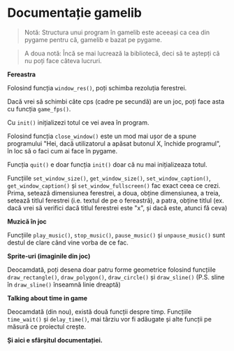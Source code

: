 # Documentație gamelib

> Notă: Structura unui program în gamelib este aceeași ca cea din pygame pentru că, gamelib e bazat pe pygame.

> A doua notă: Încă se mai lucrează la bibliotecă, deci să te aștepți că nu poți face câteva lucruri.

**Fereastra**

Folosind funcția `window_res()`, poți schimba rezoluția ferestrei.

Dacă vrei să schimbi câte cps (cadre pe secundă) are un joc, poți face asta cu funcția `game_fps()`.

Cu `init()` inițializezi totul ce vei avea în program.

Folosind funcția `close_window()` este un mod mai ușor de a spune programului "Hei, dacă utilizatorul a apăsat butonul X, închide programul", în loc să o faci cum ai face în pygame.

Funcția `quit()` e doar funcția `init()` doar că nu mai inițializeaza totul.

Funcțiile `set_window_size()`, `get_window_size()`,  `set_window_caption()`,  `get_window_caption()` și `set_window_fullscreen()` fac exact ceea ce crezi. Prima, setează dimensiunea ferestrei, a doua, obține dimensiunea, a treia, setează titlul ferestrei (i.e. textul de pe o fereastră), a patra, obține titlul (ex. dacă vrei să verifici dacă titlul ferestrei este "x", și dacă este, atunci fă ceva)

**Muzică în joc**

Funcțiile `play_music()`, `stop_music()`, `pause_music()` și `unpause_music()` sunt destul de clare când vine vorba de ce fac.

**Sprite-uri (imaginile din joc)**

Deocamdată, poți desena doar patru forme geometrice folosind funcțiile `draw_rectangle()`, `draw_polygon()`, `draw_circle()` și `draw_sline()` (P.S. sline în `draw_sline()` înseamnă linie dreaptă)

**Talking about time in game**

Deocamdată (din nou), există două funcții despre timp. Funcțiile `time_wait()` și `delay_time()`, mai târziu vor fi adăugate și alte funcții pe măsură ce proiectul crește.

**Și aici e sfârșitul documentației.**
